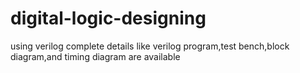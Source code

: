 # digital-logic-designing
using verilog
complete details like verilog program,test bench,block diagram,and timing diagram are available
